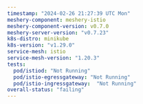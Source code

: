 ```yaml
---
timestamp: "2024-02-26 21:27:39 UTC Mon"
meshery-component: meshery-istio
meshery-component-version: v0.7.0
meshery-server-version: "v0.7.23"
k8s-distro: minikube
k8s-version: "v1.29.0"
service-mesh: istio
service-mesh-version: "1.20.3"
tests:
  pod/istiod: "Not Running"
  pod/istio-egressgateway: "Not Running"
  pod/istio-ingressgateway:  "Not Running"
overall-status: "failing"
---
```

